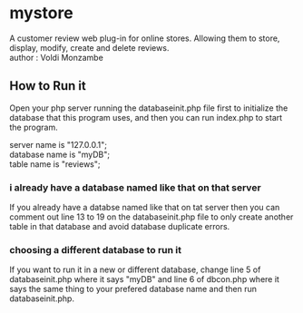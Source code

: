 # mystore
A customer review web plug-in for online stores.
Allowing them to store, display, modify, create and delete reviews.<br>
author : Voldi Monzambe <br>

## How to Run it
Open your php server running the databaseinit.php file first to initialize the database that this program uses, and then you can run index.php to start the program.

server name is "127.0.0.1";<br>
database name is "myDB";<br>
table name is "reviews";<br>

### i already have a database named like that on that server
If you already have a databse named like that on tat server then you can comment out line 13 to 19 on the databaseinit.php file to only create another table in that database and avoid database duplicate errors.

### choosing a different database to run it
If you want to run it in a new or different database, change line 5 of databaseinit.php where it says "myDB" and line 6 of dbcon.php where it says the same thing to your prefered database name and then run databaseinit.php.
